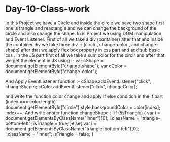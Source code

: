 # Day-10-Class-work
In this Project we have a Circle and inside the circle we have two shape first one is trangle and reactangle and we can change the background of the circle and also change the shape.
In is Project we using DOM manipulation and Event Listener.
First of all we take a div (container) after that and inside the container div we take three div -: (circlr , change-color , and change-shape) after  that we apply flex box property in css part and add sub basic css .
In the JS part first of all we take a sum color for the circlr and after that we get the element in JS using :-
                  var cShape = document.getElementById("change-shape");
                  var cColor = document.getElementById("change-color");
                  
And Apply EventListener function :-
                 cShape.addEventListener("click", changeShape);
                 cColor.addEventListener("click", changeColor);
                 
and write the function color change and apply If else condition in the if part 
(index === color.length)
 document.getElementById("circle").style.backgroundColor = color[index];
    index++;
And write anoter function changeShape :-
 if (!isTriangle) {
      var i = document.getElementsByClassName("inner")[0];
      i.className = "triangle-bottom-left";
      isTriangle = true;
    }else{
      var i = document.getElementsByClassName("triangle-bottom-left")[0];
      i.className = "inner";
      isTriangle = false;
    }
